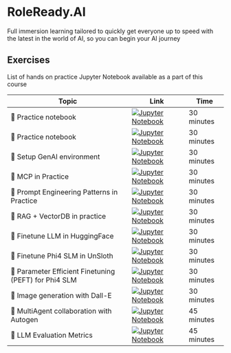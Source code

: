 # RoleReady.AI
Full immersion learning tailored to quickly get everyone up to speed with the latest in the world of AI, so you can begin your AI journey 

## Exercises

List of hands on practice Jupyter Notebook available as a part of this course

| Topic                                        | Link                                                                                                                         | Time      |
|----------------------------------------------|------------------------------------------------------------------------------------------------------------------------------|-----------|
| 🔎  Practice notebook                            | [![ Jupyter Notebook ]( https://img.shields.io/badge/jupyter-%23FA0F00.svg?style=for-the-badge&logo=jupyter&logoColor=white )](notebooks/0_python_refresher.ipynb) | 30 minutes | 
| 🔎  Practice notebook                            | [![ Jupyter Notebook ]( https://img.shields.io/badge/jupyter-%23FA0F00.svg?style=for-the-badge&logo=jupyter&logoColor=white )](notebooks/0_basic_ml_refresher.ipynb) | 30 minutes | 
| 🔎  Setup GenAI environment                           | [![ Jupyter Notebook ]( https://img.shields.io/badge/jupyter-%23FA0F00.svg?style=for-the-badge&logo=jupyter&logoColor=white )](notebooks/1_ai_environment_setup.ipynb) | 30 minutes |   
| 🔎  MCP in Practice                        | [![ Jupyter Notebook ]( https://img.shields.io/badge/jupyter-%23FA0F00.svg?style=for-the-badge&logo=jupyter&logoColor=white )](notebooks/1_mcp_model_context_protocol.ipynb) | 30 minutes |   
| 🔎  Prompt Engineering Patterns in Practice                       | [![ Jupyter Notebook ]( https://img.shields.io/badge/jupyter-%23FA0F00.svg?style=for-the-badge&logo=jupyter&logoColor=white )](notebooks/2_prompt_engineering_text.ipynb) | 30 minutes |  
| 🔎  RAG + VectorDB in practice                      | [![ Jupyter Notebook ]( https://img.shields.io/badge/jupyter-%23FA0F00.svg?style=for-the-badge&logo=jupyter&logoColor=white )](notebooks/2_prompt_engineering_text.ipynb) | 30 minutes |
| 🔎  Finetune LLM in HuggingFace                     | [![ Jupyter Notebook ]( https://img.shields.io/badge/jupyter-%23FA0F00.svg?style=for-the-badge&logo=jupyter&logoColor=white )](notebooks/3_finetune_llm_hf.ipynb ) | 30 minutes |
| 🔎  Finetune Phi4 SLM in UnSloth                     | [![ Jupyter Notebook ]( https://img.shields.io/badge/jupyter-%23FA0F00.svg?style=for-the-badge&logo=jupyter&logoColor=white )](notebooks/3_finetune_phi4_unsloth.ipynb ) | 30 minutes |
| 🔎  Parameter Efficient Finetuning (PEFT) for Phi4 SLM                   | [![ Jupyter Notebook ]( https://img.shields.io/badge/jupyter-%23FA0F00.svg?style=for-the-badge&logo=jupyter&logoColor=white )](notebooks/3_finetune_phi4_peft.ipynb ) | 30 minutes |
| 🔎  Image generation with Dall-E                   | [![ Jupyter Notebook ]( https://img.shields.io/badge/jupyter-%23FA0F00.svg?style=for-the-badge&logo=jupyter&logoColor=white )](notebooks/4_image_generation_dalle.ipynb ) | 30 minutes |
| 🔎  MultiAgent collaboration with Autogen                  | [![ Jupyter Notebook ]( https://img.shields.io/badge/jupyter-%23FA0F00.svg?style=for-the-badge&logo=jupyter&logoColor=white )](notebooks/5_autogen_agents.ipynb ) | 45 minutes |
| 🔎  LLM Evaluation Metrics                 | [![ Jupyter Notebook ]( https://img.shields.io/badge/jupyter-%23FA0F00.svg?style=for-the-badge&logo=jupyter&logoColor=white )](notebooks/6_llm_evaluation.ipynb ) | 45 minutes |